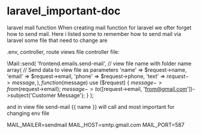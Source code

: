 # laravel_important-doc
laravel mail function
When creating mail function for laravel we ofter forget how to send mail. Here i listed some to remember how to send mail via laravel
some file that need to change are 

.env, 
controller, 
route 
views file 
controller file: 

\Mail::send(
         'frontend.emails.send-mail', // view file name with folder name
         array( // Send data to view file as parameters 
            'name' => $request->name,
            'email' => $request->email,
            'phone' => $request->phone,
            'text' => $request->message,
         ),
         function ($message) use ($request) {
            $message->from($request->email);
            $message->to([$request->email, 'from@gmail.com'])->subject('Customer Message');
         }
      );
      
 and in view file 
 send-mail 
 {{ name }}
 will call 
 and most important for changing env file 

MAIL_MAILER=sendmail
MAIL_HOST=smtp.gmail.com
MAIL_PORT=587
